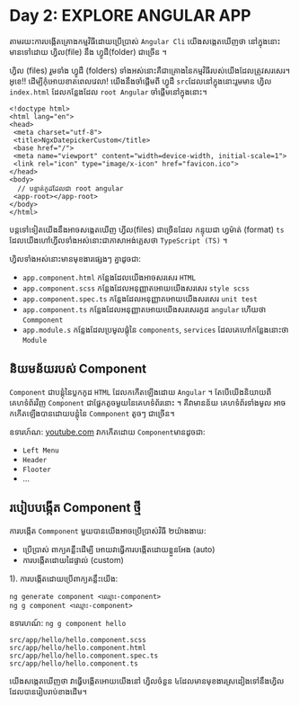 # Day 2: EXPLORE ANGULAR APP
 
 តាមរយះការបង្កើតគ្រោងកម្មវិធីដោយប្រើប្រាស់ `Angular Cli` យើងសង្កេតឃើញថា នៅក្នុងនោះមានទៅដោយ ហ្វិល(file) នឹង ហ្វូដឺ(folder) ជាច្រើន ។
 
 ហ្វិល (files) រួមទាំង ហ្វូដឺ (folders) ទាំងអស់នោះគឺជាគ្រោងនៃកម្មវិធីរបស់យើងដែលត្រូវសរសេរ។ អូខេ!! ដើម្បីកុំអោយខាតពេលវេលា! យើងនឹងចាំផ្ដើមពី ហ្វូដឺ `src`ដែលនៅក្នុងនោះរួមមាន ហ្វិល `index.html` ដែលកន្លែងដែល `root Angular` ចាំផ្ដើមនៅក្នុងនោះ។
 
 ```
 <!doctype html>
<html lang="en">
<head>
  <meta charset="utf-8">
  <title>NgxDatepickerCustom</title>
  <base href="/">
  <meta name="viewport" content="width=device-width, initial-scale=1">
  <link rel="icon" type="image/x-icon" href="favicon.ico">
</head>
<body>
   // បន្ទាត់កូដដែលជា root angular
  <app-root></app-root> 
</body>
</html>

 ```
 បន្ដទៅទៀតយើងនឹងអាចសង្កេតឃើញ ហ្វីល(files) ជាច្រើនដែល កន្ទុយជា ហ្វម៉ាត់ (format) `ts` ដែលយើងហៅហ្វីលទាំងអស់នោះជាភាសាអង់គ្លេសថា `TypeScript (TS)` ។
 
 ហ្វិលទាំងអស់នោះមានមុខងារផ្សេងៗ គ្នាដូចជា:
 - `app.component.html` កន្លែងដែលយើងអាចសរសេរ `HTML`
 - `app.component.scss` កន្លែងដែលអនុញ្ញាតអោយយើងសរសេរ `style scss`
 - `app.component.spec.ts` កន្លែងដែលអនុញ្ញាតអោយយើងសរសេរ `unit test`
 - `app.component.ts` កន្លែងដែលអនុញ្ញាតអោយយើងសរសេរកូដ `angular` ហើយថា `Commponent`
 - `app.module.s` កន្លែងដែលប្រមូលផ្ដុំនៃ `components`, `services` ដែលគេហៅកន្លែងនោះថា `Module`
 
 ## និយមន័យរបស់ Component
 
`Component` ជាបន្ដុំនៃប្លកកូដ `HTML` ដែលកកើតឡើងដោយ `Angular` ។ តែបើយើងនិយាយពីគេហទំព័រវិញ `Component` ជាផ្នែកតូចមួយនៃគេហទំព័រនោះ ។ គឺវាមានន័យ គេហទំព័រទាំងមូល អាចកកើតឡើងបានដោយបន្ដុំនៃ `Commponent` តូចៗ ជាច្រើន។

ឧទារហ៍ណ: [youtube.com](youtube.com) វាកកើតដោយ `Component`មានដូចជា:

- `Left Menu`
- `Header`
- `Flooter`
-  ...
 
 ## របៀបបង្កើត Component ថ្មី
 
 ការបង្កើត `Commponent` មួយបានយើងអាចប្រើប្រាស់វិធី ២យ៉ាងងាយ:
 - ប្រើប្រាស់ ពាក្យគន្លឺះដើម្បី អោយវាធ្វើការបង្កើតដោយខ្លួនអែង (auto)
 - ការបង្កើតដោយដៃផ្ទាល់ (custom)
 
 1). ការបង្កើតដោយប្រើពាក្យគន្លឹះយើង:
```
ng generate component <ឈ្មោះ-component>
ng g component <ឈ្មោះ-component>
```
 ឧទារហណ៍: `ng g component hello`
 ```
 src/app/hello/hello.component.scss
 src/app/hello/hello.component.html
 src/app/hello/hello.component.spec.ts
 src/app/hello/hello.component.ts
 ```
 យើងសង្កេតឃើញថា វាធ្វើបង្កើតអោយយើងនៅ ហ្វិលចំនួន ៤ដែលមានមុខងារស្រដៀងទៅនឹងហ្វិលដែលបានរៀបរាប់ខាងដើម។
